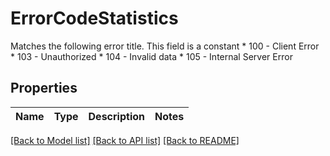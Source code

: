 # ErrorCodeStatistics

Matches the following error title.   This field is a constant  * 100 - Client Error * 103 - Unauthorized * 104 - Invalid data * 105 - Internal Server Error

## Properties

Name | Type | Description | Notes
------------ | ------------- | ------------- | -------------

[[Back to Model list]](../README.md#documentation-for-models) [[Back to API list]](../README.md#documentation-for-api-endpoints) [[Back to README]](../README.md)


